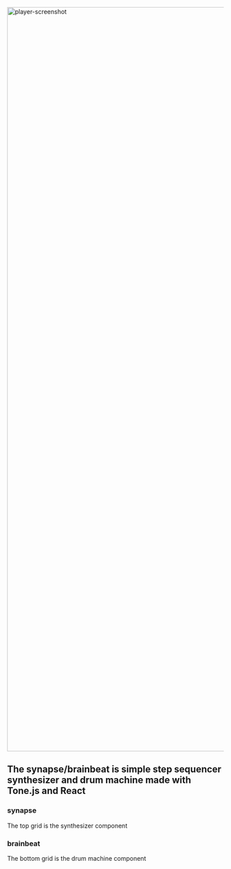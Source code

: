 
<img width="1728" alt="player-screenshot" src="https://github.com/LandoMeowrissian/synapse-brainbeat/assets/128652765/24c40568-23d1-47c0-8040-f3be3b73be6b">

<h2>
 The synapse/brainbeat is simple step sequencer synthesizer and drum machine made with Tone.js and React
</h2> 
<h3>synapse</h3>
<p> The top grid is the synthesizer component </p>

<h3>brainbeat</h3>
<p> The bottom grid is the drum machine component </p>


